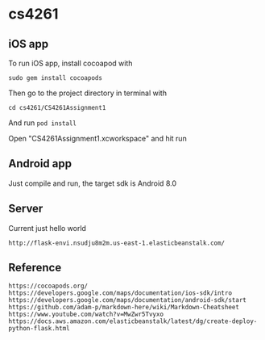 # cs4261
## iOS app
To run iOS app, install cocoapod with


`sudo gem install cocoapods`


Then go to the project directory in terminal with 


`cd cs4261/CS4261Assignment1`


And run `pod install`


Open "CS4261Assignment1.xcworkspace" and hit run

## Android app
Just compile and run, the target sdk is Android 8.0


## Server
Current just hello world

`http://flask-envi.nsudju8m2m.us-east-1.elasticbeanstalk.com/`

## Reference
`https://cocoapods.org/
https://developers.google.com/maps/documentation/ios-sdk/intro
https://developers.google.com/maps/documentation/android-sdk/start
https://github.com/adam-p/markdown-here/wiki/Markdown-Cheatsheet
https://www.youtube.com/watch?v=MwZwr5Tvyxo
https://docs.aws.amazon.com/elasticbeanstalk/latest/dg/create-deploy-python-flask.html`

